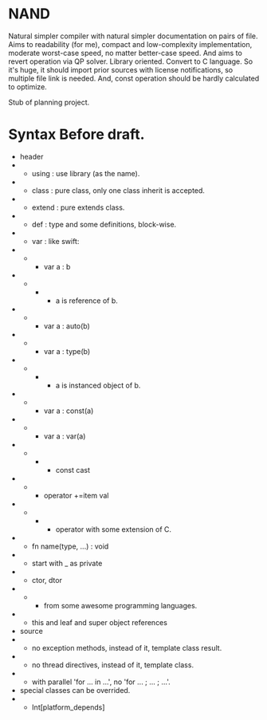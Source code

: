 # NAND
Natural simpler compiler with natural simpler documentation on pairs of file.
Aims to readability (for me), compact and low-complexity implementation, moderate worst-case speed, no matter better-case speed.
And aims to revert operation via QP solver. Library oriented. Convert to C language. So it's huge, it should import prior sources with license notifications, so multiple file link is needed. And, const operation should be hardly calculated to optimize.  

Stub of planning project.

# Syntax Before draft.
* header
* * using   : use library (as the name).
* * class   : pure class, only one class inherit is accepted.
* * extend  : pure extends class.
* * def     : type and some definitions, block-wise.
* * var     : like swift:
* * * var a : b
* * * * a is reference of b.
* * * var a : auto(b)
* * * var a : type(b)
* * * * a is instanced object of b.
* * * var a : const(a)
* * * var a : var(a)
* * * * const cast
* * * operator +=item val
* * * * operator with some extension of C.
* * fn name(type, ...) : void
* * start with _ as private
* * ctor, dtor
* * * from some awesome programming languages.
* * this and leaf and super object references
* source
* * no exception methods, instead of it, template class result.
* * no thread directives, instead of it, template class.
* * with parallel 'for ... in ...', no 'for ... ; ... ; ...'.
* special classes can be overrided.
* * Int\[platform_depends\]

<!-- I need really simple compiler. -->
